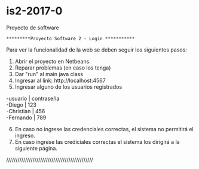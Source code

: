 # is2-2017-0
Proyecto de software

    *********Proyecto Software 2 - Login ***********

Para ver la funcionalidad de la web se deben 
seguir los siguientes pasos:

1. Abrir el proyecto en Netbeans.
2. Reparar problemas (en caso los tenga)
3. Dar "run" al main java class
4. Ingresar al link: http://localhost:4567
5. Ingresar alguno de los usuarios registrados
	
-usuario   | contraseña				
-Diego     | 123       
-Christian | 456        
-Fernando  | 789	 
	
6. En caso no ingrese las credenciales
   correctas, el sistema no permitirá el 
   ingreso.
7. En caso ingrese las crediciales correctas
   el sistema los dirigirá a la siguiente
   página.

//////////////////////////////////////////////
